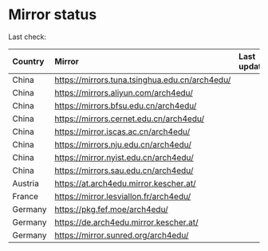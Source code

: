 <script src="./time.js"></script>
# Mirror status
Last check: <script type="text/javascript">localize(1713575747.602673);</script>

|Country|Mirror|Last update|
|:------|:-----|:----------|
|China|https://mirrors.tuna.tsinghua.edu.cn/arch4edu/|<script type="text/javascript">localize(1713551410);</script>|
|China|https://mirrors.aliyun.com/arch4edu/|<script type="text/javascript">localize(1713508256);</script>|
|China|https://mirrors.bfsu.edu.cn/arch4edu/|<script type="text/javascript">localize(1713551410);</script>|
|China|https://mirrors.cernet.edu.cn/arch4edu/|<script type="text/javascript">localize(1713551410);</script>|
|China|https://mirror.iscas.ac.cn/arch4edu/|<script type="text/javascript">localize(1713508256);</script>|
|China|https://mirrors.nju.edu.cn/arch4edu/|<script type="text/javascript">localize(1713465306);</script>|
|China|https://mirror.nyist.edu.cn/arch4edu/|<script type="text/javascript">localize(1713551410);</script>|
|China|https://mirrors.sau.edu.cn/arch4edu/|<script type="text/javascript">localize(1713551410);</script>|
|Austria|https://at.arch4edu.mirror.kescher.at/|<script type="text/javascript">localize(1713551410);</script>|
|France|https://mirror.lesviallon.fr/arch4edu/|<script type="text/javascript">localize(1713508256);</script>|
|Germany|https://pkg.fef.moe/arch4edu/|<script type="text/javascript">localize(1713551410);</script>|
|Germany|https://de.arch4edu.mirror.kescher.at/|<script type="text/javascript">localize(1713551410);</script>|
|Germany|https://mirror.sunred.org/arch4edu/|<script type="text/javascript">localize(1713551410);</script>|

<script src="./tablefilter/tablefilter.js"></script>
<script src="./table.js"></script>
